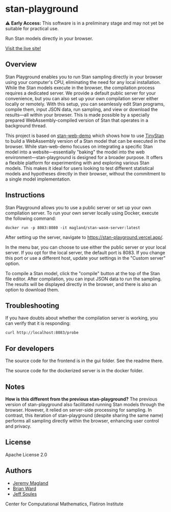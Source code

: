 # stan-playground

:warning: **Early Access:** This software is in a preliminary stage and may not yet be suitable for practical use.

Run Stan models directly in your browser.

[Visit the live site!](https://stan-playground.vercel.app)

## Overview

Stan Playground enables you to run Stan sampling directly in your browser using your computer's CPU, eliminating the need for any local installation. While the Stan models execute in the browser, the compilation process requires a dedicated server. We provide a default public server for your convenience, but you can also set up your own compilation server either locally or remotely. With this setup, you can seamlessly edit Stan programs, compile them, input JSON data, run sampling, and view or download the results—all within your browser. This is made possible by a specially prepared WebAssembly-compiled version of Stan that operates in a background thread.

This project is based on [stan-web-demo](https://github.com/WardBrian/stan-web-demo) which shows how to use [TinyStan](https://github.com/WardBrian/tinystan) to build a WebAssembly version of a Stan model that can be executed in the browser. While stan-web-demo focuses on integrating a specific Stan model into a website—essentially "baking" the model into the web environment—stan-playground is designed for a broader purpose. It offers a flexible platform for experimenting with and exploring various Stan models. This makes it ideal for users looking to test different statistical models and hypotheses directly in their browser, without the commitment to a single model implementation.

## Instructions

Stan Playground allows you to use a public server or set up your own compilation server. To run your own server locally using Docker, execute the following command:

```
docker run -p 8083:8080 -it magland/stan-wasm-server:latest
```

After setting up the server, navigate to https://stan-playground.vercel.app/.

In the menu bar, you can choose to use either the public server or your local server. If you opt for the local server, the default port is 8083. If you change this port or use a different host, update your settings in the "Custom server" option.

To compile a Stan model, click the "compile" button at the top of the Stan file editor. After compilation, you can input JSON data to run the sampling. The results will be displayed directly in the browser, and there is also an option to download them.


## Troubleshooting

If you have doubts about whether the compilation server is working, you can verify that it is responding:

```
curl http://localhost:8083/probe
```

## For developers

The source code for the frontend is in the gui folder. See the readme there.

The source code for the dockerized server is in the docker folder.

## Notes

**How is this different from the previous stan-playground?** The previous version of stan-playground also facilitated running Stan models through the browser. However, it relied on server-side processing for sampling. In contrast, this iteration of stan-playground (despite sharing the same name) performs all sampling directly within the browser, enhancing user control and privacy.

## License

Apache License 2.0

## Authors

- [Jeremy Magland](https://github.com/magland)
- [Brian Ward](https://github.com/WardBrian)
- [Jeff Soules](https://github.com/jsoules)

Center for Computational Mathematics, Flatiron Institute
